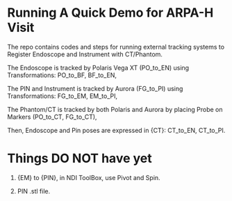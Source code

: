# Running A Quick Demo for ARPA-H Visit
 The repo contains codes and steps for running external tracking systems to Register Endoscope and Instrument with CT/Phantom. 

 The Endoscope is tracked by Polaris Vega XT (PO_to_EN) using Transformations: PO_to_BF, BF_to_EN,

 The PIN and Instrument is tracked by Aurora (FG_to_PI) using Transformations: FG_to_EM, EM_to_PI,

 The Phantom/CT is tracked by both Polaris and Aurora by placing Probe on Markers (PO_to_CT, FG_to_CT),

 Then, Endoscope and Pin poses are expressed in {CT}: CT_to_EN, CT_to_PI.

# Things DO NOT have yet
1. {EM} to {PIN}, in NDI ToolBox, use Pivot and Spin.

2. PIN .stl file.